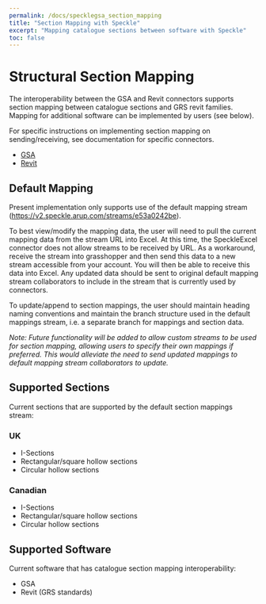 ```yaml
---
permalink: /docs/specklegsa_section_mapping
title: "Section Mapping with Speckle"
excerpt: "Mapping catalogue sections between software with Speckle"
toc: false
---
```


# Structural Section Mapping

The interoperability between the GSA and Revit connectors supports section mapping between catalogue sections and GRS revit families. Mapping for additional software can be implemented by users (see below).

For specific instructions on implementing section mapping on sending/receiving, see documentation for specific connectors.

- [GSA](00_receiving.md)
- [Revit](02_revit.md)

## Default Mapping

Present implementation only supports use of the default mapping stream (https://v2.speckle.arup.com/streams/e53a0242be).


To best view/modify the mapping data, the user will need to pull the current mapping data from the stream URL into Excel. At this time, the SpeckleExcel connector does not allow streams to be received by URL. As a workaround, receive the stream into grasshopper and then send this data to a new stream accessible from your account. You will then be able to receive this data into Excel. Any updated data should be sent to original default mapping stream collaborators to include in the stream that is currently used by connectors.

To update/append to section mappings, the user should maintain heading naming conventions and maintain the branch structure used in the default mappings stream, i.e. a separate branch for mappings and section data.

*Note: Future functionality will be added to allow custom streams to be used for section mapping, allowing users to specify their own mappings if preferred. This would alleviate the need to send updated mappings to default mapping stream collaborators to update.*

## Supported Sections
Current sections that are supported by the default section mappings stream:

### UK
- I-Sections
- Rectangular/square hollow sections
- Circular hollow sections

### Canadian
- I-Sections
- Rectangular/square hollow sections
- Circular hollow sections

## Supported Software
Current software that has catalogue section mapping interoperability:
- GSA
- Revit (GRS standards)